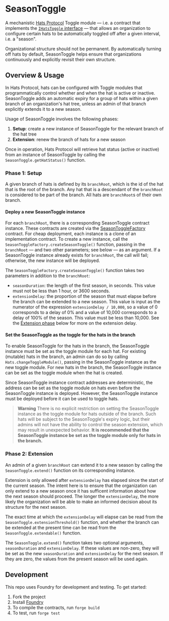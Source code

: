 # SeasonToggle

A mechanistic [Hats Protocol](https://github.com/Hats-Protocol/hats-protocol) Toggle module — i.e. a contract that implements the [`IHatsToggle` interface](https://github.com/Hats-Protocol/hats-protocol/src/Interfaces/IHatsToggle.sol) — that allows an organization to configure certain hats to be automatically toggled off after a given interval, i.e. a "season".

Organizational structure should not be permanent. By automatically turning off hats by default, SeasonToggle helps ensure that organizations continuously and explicitly revisit their own structure.

## Overview & Usage

In Hats Protocol, hats can be configured with Toggle modules that programmatically control whether and when the hat is active or inactive. SeasonToggle adds an automatic expiry for a group of hats within a given branch of an organization's hat tree, unless an admin of that branch explicitly extends it to a new season.

Usage of SeasonToggle involves the following phases:

1. **Setup**: create a new instance of SeasonToggle for the relevant branch of the hat tree
2. **Extension**: renew the branch of hats for a new season

Once in operation, Hats Protocol will retrieve hat status (active or inactive) from an instance of SeasonToggle by calling the `SeasonToggle.getHatStatus()` function.

### Phase 1: Setup

A given branch of hats is defined by its `branchRoot`, which is the id of the hat that is the root of the branch. Any hat that is a descendant of the `branchRoot` is considered to be part of the branch. All hats are `branchRoot`s of their own branch.

#### Deploy a new SeasonToggle instance

For each `branchRoot`, there is a corresponding SeasonToggle contract instance. These contracts are created via the [SeasonToggleFactory](./src/SeasonToggleFactory.sol) contract. For cheap deployment, each instance is a clone of an implementation contract. To create a new instance, call the `SeasonToggleFactory.createSeasonToggle()` function, passing in the `branchRoot` — and two other parameters; see below — as an argument. If a SeasonToggle instance already exists for `branchRoot`, the call will fail; otherwise, the new instance will be deployed.

The `SeasonToggleFactory.createSeasonToggle()` function takes two parameters in addition to the `branchRoot`:

- `seasonDuration`: the length of the first season, in seconds. This value must not be less than 1 hour, or 3600 seconds.
- `extensionDelay`: the proportion of the season that must elapse before the branch can be extended to a new season. This value is input as the numerator of the expression `extensionDelay / 10,000`, so a value of 0 corresponds to a delay of 0% and a value of 10,000 corresponds to a delay of 100% of the season. This value must be less than 10,000. See the [Extension phase](#phase-2-extension) below for more on the extension delay.

#### Set the SeasonToggle as the toggle for the hats in the branch

To enable SeasonToggle for the hats in the branch, the SeasonToggle instance must be set as the toggle module for each hat. For existing (mutable) hats in the branch, an admin can do so by calling `Hats.changeToggleModule()`, passing in the SeasonToggle instance as the new toggle module. For new hats in the branch, the SeasonToggle instance can be set as the toggle module when the hat is created.

Since SeasonToggle instance contract addresses are deterministic, the address can be set as the toggle module on hats even before the SeasonToggle instance is deployed. However, the SeasonToggle instance must be deployed before it can be used to toggle hats.

> **Warning**
> There is no explicit restriction on setting the SeasonToggle instance as the toggle module for hats outside of the branch. Such hats will be subject to the SeasonToggle's expiry logic, but their admins will not have the ability to control the season extension, which may result in unexpected behavior. **It is recommended that the SeasonToggle instance be set as the toggle module only for hats in the branch.**

### Phase 2: Extension

An admin of a given `branchRoot` can extend it to a new season by calling the `SeasonToggle.extend()` function on its corresponding instance.

Extension is only allowed after `extensionDelay` has elapsed since the start of the current season. The intent here is to ensure that the organization can only extend to a new season once it has sufficent information about how the next season should proceed. The longer the `extensionDelay`, the more likely the organization will be able to make an informed decision about its structure for the next season.

The exact time at which the `extensionDelay` will elapse can be read from the `SeasonToggle.extensionThreshold()` function, and whether the branch can be extended at the present time can be read from the `SeasonToggle.extendable()` function.

The `SeasonToggle.extend()` function takes two optional arguments, `seasonDuration` and `extensionDelay`. If these values are non-zero, they will be set as the new `seasonDuration` and `extensionDelay` for the next season. If they are zero, the values from the present season will be used again.

## Development

This repo uses Foundry for development and testing. To get started:

1. Fork the project
2. Install [Foundry](https://book.getfoundry.sh/getting-started/installation)
3. To compile the contracts, run `forge build`
4. To test, run `forge test`

